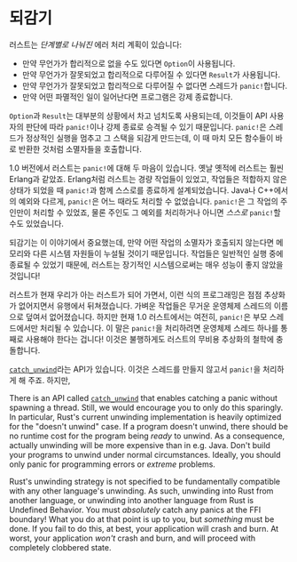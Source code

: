 # 되감기

러스트는 *단계별로 나눠진* 에러 처리 계획이 있습니다:

* 만약 무언가가 합리적으로 없을 수도 있다면 `Option`이 사용됩니다.
* 만약 무언가가 잘못되었고 합리적으로 다루어질 수 있다면 `Result`가 사용됩니다.
* 만약 무언가가 잘못되었고 합리적으로 다루어질 수 없다면 스레드가 `panic!`합니다.
* 만약 어떤 파멸적인 일이 일어난다면 프로그램은 강제 종료합니다.

`Option`과 `Result`는 대부분의 상황에서 차고 넘치도록 사용되는데, 이것들이 API 사용자의 판단에 따라 `panic!`이나 강제 종료로 승격될 수 있기 때문입니다. 
`panic!`은 스레드가 정상적인 실행을 멈추고 그 스택을 되감게 만드는데, 이 때 마치 모든 함수들이 바로 반환한 것처럼 소멸자들을 호출합니다.

1.0 버전에서 러스트는 `panic!`에 대해 두 마음이 있습니다. 옛날 옛적에 러스트는 훨씬 Erlang과 같았죠. 
Erlang처럼 러스트는 경량 작업들이 있었고, 작업들은 적합하지 않은 상태가 되었을 때 `panic!`과 함께 스스로를 종료하게 설계되었습니다. Java나 C++에서의 예외와 다르게, `panic!`은 어느 때라도 처리할 수 없었습니다. 
`panic!`은 그 작업의 주인만이 처리할 수 있었죠, 물론 주인도 그 예외를 처리하거나 아니면 *스스로* `panic!`할 수도 있었습니다.

되감기는 이 이야기에서 중요했는데, 만약 어떤 작업의 소멸자가 호출되지 않는다면 메모리와 다른 시스템 자원들이 누설될 것이기 때문입니다. 
작업들은 일반적인 실행 중에 종료될 수 있었기 때문에, 러스트는 장기적인 시스템으로써는 매우 성능이 좋지 않았을 것입니다!

러스트가 현재 우리가 아는 러스트가 되어 가면서, 이런 식의 프로그래밍은 점점 추상화가 없어지면서 유행에서 뒤쳐졌습니다. 가벼운 작업들은 무거운 운영체제 스레드의 이름으로 덮여서 없어졌습니다. 
하지만 현재 1.0 러스트에서는 여전히, `panic!`은 부모 스레드에서만 처리될 수 있습니다. 이 말은 `panic!`을 처리하려면 운영체제 스레드 하나를 통째로 사용해야 한다는 겁니다! 이것은 불행하게도 러스트의 무비용 추상화의 철학에 충돌합니다.

[`catch_unwind`]라는 API가 있습니다. 이것은 스레드를 만들지 않고서 `panic!`을 처리하게 해 주죠. 하지만, 

There is an API called [`catch_unwind`] that enables catching a panic
without spawning a thread. Still, we would encourage you to only do this
sparingly. In particular, Rust's current unwinding implementation is heavily
optimized for the "doesn't unwind" case. If a program doesn't unwind, there
should be no runtime cost for the program being *ready* to unwind. As a
consequence, actually unwinding will be more expensive than in e.g. Java.
Don't build your programs to unwind under normal circumstances. Ideally, you
should only panic for programming errors or *extreme* problems.

Rust's unwinding strategy is not specified to be fundamentally compatible
with any other language's unwinding. As such, unwinding into Rust from another
language, or unwinding into another language from Rust is Undefined Behavior.
You must *absolutely* catch any panics at the FFI boundary! What you do at that
point is up to you, but *something* must be done. If you fail to do this,
at best, your application will crash and burn. At worst, your application *won't*
crash and burn, and will proceed with completely clobbered state.

[`catch_unwind`]: https://doc.rust-lang.org/std/panic/fn.catch_unwind.html
